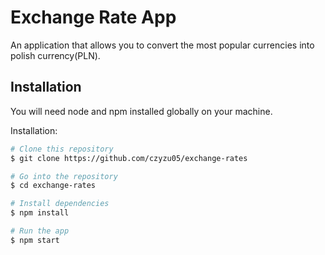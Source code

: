# Exchange Rate App

An application that allows you to convert the most popular currencies into polish currency(PLN).

## Installation

You will need node and npm installed globally on your machine.

Installation:

```bash
# Clone this repository
$ git clone https://github.com/czyzu05/exchange-rates

# Go into the repository
$ cd exchange-rates

# Install dependencies
$ npm install

# Run the app
$ npm start
```
